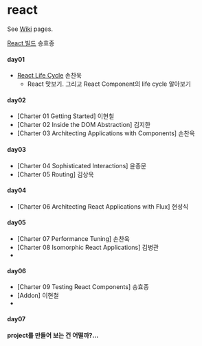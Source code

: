 # react

See [Wiki](https://github.com/studye/react/wiki) pages.

[React 빌드](https://github.com/studye/react/wiki/React-%EB%B9%8C%EB%93%9C%ED%95%98%EA%B8%B0) 송효종

#### day01 
* [React Life Cycle](https://github.com/studye/react/wiki/React-Life-Cycle) 손찬욱  
  * React 맛보기. 그리고 React Component의 life cycle 알아보기

#### day02 
* [Charter 01 Getting Started] 이현철
* [Charter 02 Inside the DOM Abstraction] 김지한
* [Charter 03 Architecting Applications with Components] 손찬욱

#### day03 
* [Charter 04 Sophisticated Interactions] 윤종문
* [Charter 05 Routing] 김상욱

#### day04 
* [Charter 06 Architecting React Applications with Flux] 현성식

#### day05 
* [Charter 07 Performance Tuning] 손찬욱
* [Charter 08 Isomorphic React Applications] 김병관
* 
#### day06 
* [Charter 09 Testing React Components] 송효종
* [Addon] 이현철
* 
#### day07


#### project를 만들어 보는 건 어떨까?...
